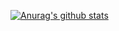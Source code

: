 [![Anurag's github stats](https://github-readme-stats.vercel.app/api?username=xumengqiang&show_icons=true&theme=dark)](https://github.com/anuraghazra/github-readme-stats)

